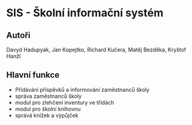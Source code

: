 # SIS - Školní informační systém

## Autoři
  Davyd Hadupyak,
  Jan Kopejtko,
  Richard Kučera,
  Matěj Bezděka,
  Kryštof Hanžl

## Hlavní funkce

- Přidávání příspěvků a informování zaměstnanců školy
- správa zaměstnanců školy
- modul pro zlehčení inventury ve třídách
- modul pro školní knihovnu
- správá knížek a výpůjček
